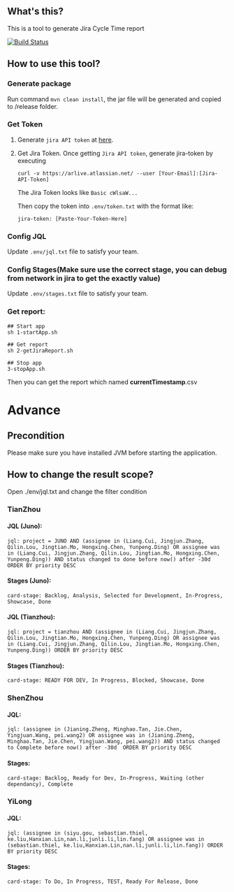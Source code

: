## What's this?
This is a tool to generate Jira Cycle Time report

[![Build Status](https://travis-ci.org/zhangyuan/jira-calc.svg?branch=master)](https://travis-ci.org/zhangyuan/jira-calc)

## How to use this tool?

### Generate package

Run command ```mvn clean install```, the jar file will be generated and copied to /release folder.

### Get Token

1. Generate ```jira API token``` at [here](https://id.atlassian.com/manage/api-tokens).
2. Get Jira Token. Once getting ```Jira API token```, generate jira-token by executing
    ```
    curl -v https://arlive.atlassian.net/ --user [Your-Email]:[Jira-API-Token]
    ```
    The Jira Token looks like ```Basic cWlsaW...```

    Then copy the token into ```.env/token.txt``` with the format like:
    ```
    jira-token: [Paste-Your-Token-Here]
    ```

### Config JQL

Update ```.env/jql.txt``` file to satisfy your team.

### Config Stages(Make sure use the correct stage, you can debug from network in jira to get the exactly value)

Update ```.env/stages.txt``` file to satisfy your team.

### Get report:
```
## Start app
sh 1-startApp.sh

## Get report
sh 2-getJiraReport.sh

## Stop app
3-stopApp.sh
```

Then you can get the report which named **currentTimestamp**.csv

# Advance
## Precondition
Please make sure you have installed JVM before starting the application.

## How to change the result scope?
Open ./env/jql.txt and change the filter condition

### TianZhou
#### JQL (Juno):
```
jql: project = JUNO AND (assignee in (Liang.Cui, Jingjun.Zhang, Qilin.Lou, Jingtian.Mo, Hongxing.Chen, Yunpeng.Ding) OR assignee was in (Liang.Cui, Jingjun.Zhang, Qilin.Lou, Jingtian.Mo, Hongxing.Chen, Yunpeng.Ding)) AND status changed to done before now() after -30d  ORDER BY priority DESC
```

#### Stages (Juno):
```
card-stage: Backlog, Analysis, Selected for Development, In-Progress, Showcase, Done
```

#### JQL (Tianzhou):
```
jql: project = tianzhou AND (assignee in (Liang.Cui, Jingjun.Zhang, Qilin.Lou, Jingtian.Mo, Hongxing.Chen, Yunpeng.Ding) OR assignee was in (Liang.Cui, Jingjun.Zhang, Qilin.Lou, Jingtian.Mo, Hongxing.Chen, Yunpeng.Ding)) ORDER BY priority DESC
```

#### Stages (Tianzhou):
```
card-stage: READY FOR DEV, In Progress, Blocked, Showcase, Done
```

### ShenZhou
#### JQL:
```
jql: (assignee in (Jianing.Zheng, Minghao.Tan, Jie.Chen, Yingjuan.Wang, pei.wang2) OR assignee was in (Jianing.Zheng, Minghao.Tan, Jie.Chen, Yingjuan.Wang, pei.wang2)) AND status changed to Complete before now() after -30d  ORDER BY priority DESC
```

#### Stages:
```
card-stage: Backlog, Ready for Dev, In-Progress, Waiting (other dependancy), Complete
```

### YiLong
#### JQL:
```
jql: (assignee in (siyu.gou, sebastian.thiel, ke.liu,Hanxian.Lin,nan.li,junli.li,lin.fang) OR assignee was in (sebastian.thiel, ke.liu,Hanxian.Lin,nan.li,junli.li,lin.fang)) ORDER BY priority DESC
```

#### Stages:
```
card-stage: To Do, In Progress, TEST, Ready For Release, Done
```
